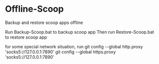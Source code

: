 # Offline-Scoop
Backup and restore scoop apps offline

Run Backup-Scoop.bat to backup scoop app 
Then run Restore-Scoop.bat to restore scoop app

for some special network situation, run
git config --global http.proxy 'socks5://127.0.0.1:7890'
git config --global https.proxy 'socks5://127.0.0.1:7890'